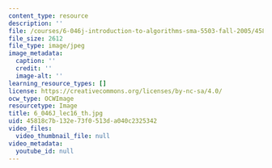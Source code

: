 ```yaml
---
content_type: resource
description: ''
file: /courses/6-046j-introduction-to-algorithms-sma-5503-fall-2005/45818c7b132e73f0513da040c2325342_6_046J_lec16_th.jpg
file_size: 2612
file_type: image/jpeg
image_metadata:
  caption: ''
  credit: ''
  image-alt: ''
learning_resource_types: []
license: https://creativecommons.org/licenses/by-nc-sa/4.0/
ocw_type: OCWImage
resourcetype: Image
title: 6_046J_lec16_th.jpg
uid: 45818c7b-132e-73f0-513d-a040c2325342
video_files:
  video_thumbnail_file: null
video_metadata:
  youtube_id: null
---
```

